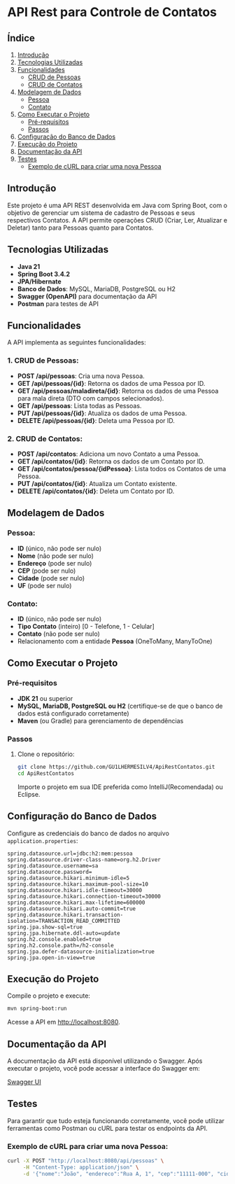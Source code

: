 # API Rest para Controle de Contatos

## Índice  

1. [Introdução](#api-rest-para-controle-de-contatos)  
2. [Tecnologias Utilizadas](#tecnologias-utilizadas)  
3. [Funcionalidades](#funcionalidades)  
   - [CRUD de Pessoas](#1-crud-de-pessoas)  
   - [CRUD de Contatos](#2-crud-de-contatos)  
4. [Modelagem de Dados](#modelagem-de-dados)  
   - [Pessoa](#pessoa)  
   - [Contato](#contato)  
5. [Como Executar o Projeto](#como-executar-o-projeto)  
   - [Pré-requisitos](#pré-requisitos)  
   - [Passos](#passos)  
6. [Configuração do Banco de Dados](#configuração-do-banco-de-dados)  
7. [Execução do Projeto](#execução-do-projeto)  
8. [Documentação da API](#documentação-da-api)  
9. [Testes](#testes)  
   - [Exemplo de cURL para criar uma nova Pessoa](#exemplo-de-curl-para-criar-uma-nova-pessoa)  
   
## Introdução

Este projeto é uma API REST desenvolvida em Java com Spring Boot, com o objetivo de gerenciar um sistema de cadastro de Pessoas e seus respectivos Contatos. A API permite operações CRUD (Criar, Ler, Atualizar e Deletar) tanto para Pessoas quanto para Contatos.

## Tecnologias Utilizadas

- **Java 21**
- **Spring Boot 3.4.2**
- **JPA/Hibernate**
- **Banco de Dados**: MySQL, MariaDB, PostgreSQL ou H2
- **Swagger (OpenAPI)** para documentação da API
- **Postman** para testes de API

## Funcionalidades

A API implementa as seguintes funcionalidades:

### 1. CRUD de Pessoas:
- **POST /api/pessoas**: Cria uma nova Pessoa.
- **GET /api/pessoas/{id}**: Retorna os dados de uma Pessoa por ID.
- **GET /api/pessoas/maladireta/{id}**: Retorna os dados de uma Pessoa para mala direta (DTO com campos selecionados).
- **GET /api/pessoas**: Lista todas as Pessoas.
- **PUT /api/pessoas/{id}**: Atualiza os dados de uma Pessoa.
- **DELETE /api/pessoas/{id}**: Deleta uma Pessoa por ID.

### 2. CRUD de Contatos:
- **POST /api/contatos**: Adiciona um novo Contato a uma Pessoa.
- **GET /api/contatos/{id}**: Retorna os dados de um Contato por ID.
- **GET /api/contatos/pessoa/{idPessoa}**: Lista todos os Contatos de uma Pessoa.
- **PUT /api/contatos/{id}**: Atualiza um Contato existente.
- **DELETE /api/contatos/{id}**: Deleta um Contato por ID.

## Modelagem de Dados

### Pessoa:
- **ID** (único, não pode ser nulo)
- **Nome** (não pode ser nulo)
- **Endereço** (pode ser nulo)
- **CEP** (pode ser nulo)
- **Cidade** (pode ser nulo)
- **UF** (pode ser nulo)

### Contato:
- **ID** (único, não pode ser nulo)
- **Tipo Contato** (inteiro) [0 - Telefone, 1 - Celular]
- **Contato** (não pode ser nulo)
- Relacionamento com a entidade **Pessoa** (OneToMany, ManyToOne)

## Como Executar o Projeto

### Pré-requisitos

- **JDK 21** ou superior
- **MySQL, MariaDB, PostgreSQL ou H2** (certifique-se de que o banco de dados está configurado corretamente)
- **Maven** (ou Gradle) para gerenciamento de dependências

### Passos

1. Clone o repositório:
   ```bash
   git clone https://github.com/GU1LHERMESILV4/ApiRestContatos.git
   cd ApiRestContatos
   ```

   Importe o projeto em sua IDE preferida como IntelliJ(Recomendada) ou Eclipse.

## Configuração do Banco de Dados

Configure as credenciais do banco de dados no arquivo `application.properties`:

```properties
spring.datasource.url=jdbc:h2:mem:pessoa
spring.datasource.driver-class-name=org.h2.Driver
spring.datasource.username=sa
spring.datasource.password=
spring.datasource.hikari.minimum-idle=5
spring.datasource.hikari.maximum-pool-size=10
spring.datasource.hikari.idle-timeout=30000
spring.datasource.hikari.connection-timeout=30000
spring.datasource.hikari.max-lifetime=600000
spring.datasource.hikari.auto-commit=true
spring.datasource.hikari.transaction-isolation=TRANSACTION_READ_COMMITTED
spring.jpa.show-sql=true
spring.jpa.hibernate.ddl-auto=update
spring.h2.console.enabled=true
spring.h2.console.path=/h2-console
spring.jpa.defer-datasource-initialization=true
spring.jpa.open-in-view=true
```

## Execução do Projeto

Compile o projeto e execute:

```bash
mvn spring-boot:run
```

Acesse a API em [http://localhost:8080](http://localhost:8080).

## Documentação da API

A documentação da API está disponível utilizando o Swagger. Após executar o projeto, você pode acessar a interface do Swagger em:

[Swagger UI](http://localhost:8080/swagger-ui.html)

## Testes

Para garantir que tudo esteja funcionando corretamente, você pode utilizar ferramentas como Postman ou cURL para testar os endpoints da API.

### Exemplo de cURL para criar uma nova Pessoa:

```bash
curl -X POST "http://localhost:8080/api/pessoas" \
     -H "Content-Type: application/json" \
     -d '{"nome":"João", "endereco":"Rua A, 1", "cep":"11111-000", "cidade":"Cidade", "uf":"SP"}'
```

